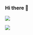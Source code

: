 ### Hi there 👋

<p>
  <a href="https://github.com/anuraghazra/github-readme-stats">
  <img align="center" src="https://github-readme-stats.vercel.app/api?username=luojiong&count_private=true&show_icons=true&include_all_commits=true&theme=tokyonight&hide_border=true&count_private=true" />
</a>
</p>
<a href="https://github.com/anuraghazra/github-readme-stats">
  <img align="center" src="https://github-readme-stats.vercel.app/api/top-langs/?username=luojiong&langs_count=3&hide_border=true&theme=tokyonight&count_private=true&hide=html,css" />
</a>
